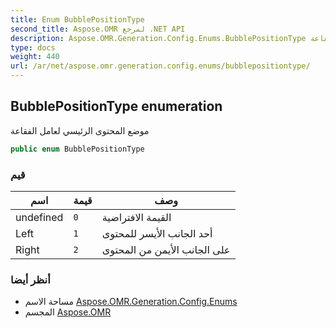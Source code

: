 ```yaml
---
title: Enum BubblePositionType
second_title: Aspose.OMR لمرجع .NET API
description: Aspose.OMR.Generation.Config.Enums.BubblePositionType تعداد. موضع المحتوى الرئيسي لعامل الفقاعة
type: docs
weight: 440
url: /ar/net/aspose.omr.generation.config.enums/bubblepositiontype/
---
```

## BubblePositionType enumeration

موضع المحتوى الرئيسي لعامل الفقاعة

```csharp
public enum BubblePositionType
```

### قيم

| اسم | قيمة | وصف |
| --- | --- | --- |
| undefined | `0` | القيمة الافتراضية |
| Left | `1` | أحد الجانب الأيسر للمحتوى |
| Right | `2` | على الجانب الأيمن من المحتوى |

### أنظر أيضا

* مساحة الاسم [Aspose.OMR.Generation.Config.Enums](../../aspose.omr.generation.config.enums/)
* المجسم [Aspose.OMR](../../)


